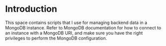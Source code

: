 # Introduction
This space contains scripts that I use for managing backend data in a MongoDB instance. Refer to MongoDB documentation for how to connect to an instance with a MongoDB URI, and make sure you have the right privileges to perform the MongoDB configuration.